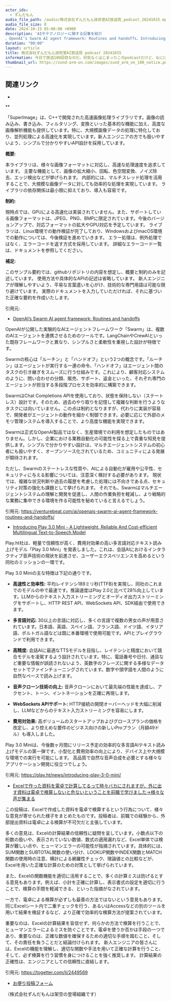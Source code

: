 ```yaml
---
actor_ids:
  - ずんだもん
audio_file_path: /audio/株式会社ずんだもん技術室AI放送局_podcast_20241015.mp3
audio_file_size: 0
date: 2024-10-15 05:00:00 +0900
description: 'AIやテクノロジーに関する記事を紹介  
、OpenAI’s Swarm AI agent framework: Routines and handoffs、Introducing Play 3.0 Mini - A Lightweight, Reliable And Cost-efficient Multilingual Text-to-Speech Model、Excelで作った資料を電卓で計算してるって時々バカにされますが、外に出す資料は電卓で検算しないと危ないということを前職で学びました→様々な声が集まる'
duration: "00:00"
layout: article
title: 株式会社ずんだもん技術室AI放送局 podcast 20241015
information: 今日で放送100回目なのだ。何気なくはじまったこのpodcastだけど、なにげに続いてびっくりなのだ。これからも技術トレンドをお届けしていくのでよろしくなのだ。次の節目は250回で開局約1年。その次は500回、1000回…って1000回もやってるのかな。
thumbnail_url: https://zund-arm-on.com/images/zund_arm_on_100_notice.png
---
```


## 関連リンク


- []()  

**

「SuperImage」は、C++で開発された高速画像処理ライブラリです。画像の読み込み、書き込み、フィルタリング、変換といった基本的な機能に加え、高度な画像解析機能も提供しています。特に、大規模画像データの処理に特化しており、並列処理による高速化を実現しています。新人エンジニアの方でも扱いやすいよう、シンプルで分かりやすいAPI設計を採用しています。

**概要:**

本ライブラリは、様々な画像フォーマットに対応し、高速な処理速度を追求しています。  主要な機能として、画像の拡大縮小、回転、色空間変換、ノイズ除去、エッジ検出などが挙げられます。  内部的には、マルチスレッド処理を活用することで、大規模な画像データに対しても効率的な処理を実現しています。  ライブラリの依存関係は最小限に抑えており、導入も容易です。

**制約:**

現時点では、GPUによる高速化は実装されていません。また、サポートしている画像フォーマットは、JPEG、PNG、BMPに限定されています。今後のバージョンアップで、対応フォーマットの拡大やGPU対応を予定しています。  ライブラリは、Linux環境での動作検証が完了しており、WindowsおよびmacOS環境での動作については、今後検証を進めていきます。  エラー処理は、例外処理ではなく、エラーコードを返す方式を採用しています。  詳細なエラーコード一覧は、ドキュメントを参照してください。


**補足:**

このサンプル要約では、githubリポジトリの内容を想定し、概要と制約のみを記述しています。  使用方法や具体的なAPIの記述は省略しています。 新人エンジニアが理解しやすいよう、平易な言葉遣いを心がけ、技術的な専門用語は可能な限り避けています。  実際のドキュメントを入力していただければ、それに基づいた正確な要約を作成いたします。


引用元: 


- [OpenAI’s Swarm AI agent framework: Routines and handoffs](https://venturebeat.com/ai/openais-swarm-ai-agent-framework-routines-and-handoffs/)  



OpenAIが公開した実験的なAIエージェントフレームワーク「Swarm」は、複数のAIエージェントを連携させるためのツールです。LangChainやCrewAIといった既存フレームワークと異なり、シンプルさと柔軟性を重視した設計が特徴です。

Swarmの核心は「ルーチン」と「ハンドオフ」という2つの概念です。「ルーチン」はエージェントが実行する一連の命令、「ハンドオフ」はエージェント間のタスクの引き継ぎをスムーズに行う仕組みです。これにより、顧客対応システムのように、問い合わせの分類、販売、サポート、返金といった、それぞれ専門のエージェントが担当する多段階プロセスを効率的に構築できます。

SwarmはChat Completions APIを使用しており、状態を保持しない（ステートレス）設計です。そのため、過去のやり取りを記憶して複雑な判断を行うようなタスクには向いていません。この点は制約となりますが、代わりに実装が容易で、開発者がエージェントの動作を細かく制御できます。必要に応じて外部のメモリ管理システムを導入することで、より高度な機能を実現できます。

Swarmは正式なOpenAI製品ではなく、生産環境での利用を想定したものではありません。しかし、企業における業務自動化の可能性を探る上で貴重な知見を提供します。シンプルで分かりやすい設計は、マルチエージェントシステムの初心者にも扱いやすく、オープンソース化されているため、コミュニティによる発展が期待されます。

ただし、Swarmのステートレスな性質や、AIによる自動化が雇用や公平性、セキュリティに与える影響については、注意深く検討する必要があります。  現状では、複雑な状況判断や過去の履歴を考慮した処理には不向きである点、セキュリティ対策の強化も課題として挙げられます。  それでも、Swarmはマルチエージェントシステムの理解と開発を促進し、人間の作業負担を軽減し、より戦略的な業務に集中できる環境を作る可能性を秘めていると言えるでしょう。


引用元: https://venturebeat.com/ai/openais-swarm-ai-agent-framework-routines-and-handoffs/


- [Introducing Play 3.0 Mini - A Lightweight, Reliable And Cost-efficient Multilingual Text-to-Speech Model](https://play.ht/news/introducing-play-3-0-mini/)  



Play.ht社は、軽量で信頼性が高く、費用対効果の高い多言語対応テキスト読み上げモデル「Play 3.0 Mini」を発表しました。これは、会話AIにおけるインタラクティブ音声技術の現状を前進させ、ユーザーエクスペリエンスを高めるという同社のミッションの一環です。

Play 3.0 Miniの主な特徴は下記の通りです。

* **高速性と効率性:**  平均レイテンシ189ミリ秒(TTFB)を実現し、同社のこれまでのモデルの中で最速です。推論速度はPlay 2.0と比べて28%向上しています。LLMからのテキスト入力ストリーミングとオーディオ出力ストリーミングをサポートし、HTTP REST API、WebSockets API、SDK経由で使用できます。

* **多言語対応:** 30以上の言語に対応し、多くの言語で複数の男女の声が用意されています。日本語、英語、スペイン語、フランス語、ドイツ語、イタリア語、ポルトガル語などは既に本番環境で使用可能です。APIとプレイグラウンドで利用できます。

* **高精度:** 会話AIに最適なTTSモデルを目指し、レイテンシと精度において競合モデルを凌駕するよう設計されています。特に、電話番号や日付、通貨など重要な情報が誤読されないよう、英数字のフレーズに関する多様なデータセットでファインチューニングされています。数字や頭字語を人間のように自然なペースで読み上げます。

* **音声クローン技術の向上:** 音声クローンにおいて最先端の性能を達成し、アクセント、トーン、イントネーションを正確に再現します。

* **WebSockets APIサポート:**  HTTP接続の開閉オーバーヘッドを大幅に削減し、LLMなどからのテキスト入力ストリーミングを容易にします。

* **費用対効果:** 高ボリュームのスタートアップおよびグロースプランの価格を改定し、より控えめな要件のビジネス向けの新しいProプラン（月額49ドル）も導入しました。


Play 3.0 Miniは、今後数ヶ月間にリリース予定の効率的な多言語AIテキスト読み上げモデルの第一弾です。小型化と費用効率の向上により、デバイス上や大規模な環境での実行を可能にします。  高品質で自然な音声合成を必要とする様々なアプリケーション開発に役立つでしょう。


引用元: https://play.ht/news/introducing-play-3-0-mini/


- [Excelで作った資料を電卓で計算してるって時々バカにされますが、外に出す資料は電卓で検算しないと危ないということを前職で学びました→様々な声が集まる](https://togetter.com/li/2449569)  



この投稿は、Excelで作成した資料を電卓で検算するという行為について、様々な意見が寄せられた様子をまとめたものです。投稿者は、前職での経験から、外部提出資料は電卓による検算が不可欠だと主張しています。

多くの意見は、Excelの計算結果の信頼性に疑問を呈しています。小数点以下の桁数の扱いや、表示されていない数値、数式の適用漏れなど、Excel単体では検算が難しい点や、ヒューマンエラーの可能性が指摘されています。具体的には、SUM関数とSUBTOTAL関数の使い分け、LOOKUP関数やINDEX関数とMATCH関数の使用時の注意、横計による網羅性チェック、理論値との比較などが、Excelを用いた正確な計算のための対策として挙げられています。

また、Excelの関数機能を適切に活用することで、多くの計算ミスは防げるとする意見もあります。例えば、小計を正確に計算し、表示書式の設定を適切に行うことで、検算の手間を軽減できる、といった指摘がなされています。

一方で、電卓による検算が必ずしも最善の方法ではないという意見もあります。同じExcelシート内で二重チェックを行う、あるいはAccessなどの別のツールを用いて結果を検証するなど、より正確で効率的な検算方法が提案されています。

重要なのは、Excelの計算結果を盲信せず、何らかの方法で検算を行うことで、ヒューマンエラーによるミスを防ぐことです。電卓を使うか否かは手段の一つであり、重要なのは、正確な数値を確保するための適切な手順を踏むこと、そして、その責任を負うことだと結論付けられます。 新人エンジニアの皆さんには、Excelの機能を理解し、適切な関数や手法を用いて正確な計算を行うこと、そして、必ず検算を行う習慣を身につけることを強く推奨します。  計算結果の正確性は、エンジニアとしての信頼性に直結します。


引用元: https://togetter.com/li/2449569



- [お便り投稿フォーム](https://forms.gle/ffg4JTfqdiqK62qf9)

（株式会社ずんだもんは架空の登場組織です）
